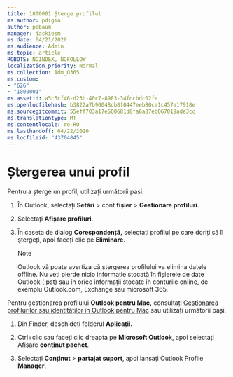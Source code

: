 ```yaml
---
title: 1800001 Șterge profilul
ms.author: pdigia
author: pebaum
manager: jackiesm
ms.date: 04/21/2020
ms.audience: Admin
ms.topic: article
ROBOTS: NOINDEX, NOFOLLOW
localization_priority: Normal
ms.collection: Adm_O365
ms.custom:
- "626"
- "1800001"
ms.assetid: a5c5cf46-d23b-40c7-8983-34fdcbdc02fe
ms.openlocfilehash: b3822a7b90048cb8f0447eeb80ca1c457a17918e
ms.sourcegitcommit: 55eff703a17e500681d8fa6a87eb067019ade3cc
ms.translationtype: MT
ms.contentlocale: ro-RO
ms.lasthandoff: 04/22/2020
ms.locfileid: "43704845"
---
```

# <a name="delete-a-profile"></a>Ștergerea unui profil

Pentru a șterge un profil, utilizați următorii pași.
  
1. În Outlook, selectați **Setări** \> cont **fișier** \> **Gestionare profiluri**.

2. Selectați **Afișare profiluri**.

3. În caseta de dialog **Corespondență,** selectați profilul pe care doriți să îl ștergeți, apoi faceți clic pe **Eliminare**.

    > [!NOTE]
    > Outlook vă poate avertiza că ștergerea profilului va elimina datele offline. Nu veți pierde nicio informație stocată în fișierele de date Outlook (.pst) sau în orice informații stocate în conturile online, de exemplu Outlook.com, Exchange sau microsoft 365.
  
Pentru gestionarea profilului **Outlook pentru Mac,** consultați [Gestionarea profilurilor sau identităților în Outlook pentru Mac](https://support.office.com/article/fed2a955-74df-4a24-bef6-78a426958c4c.aspx) sau utilizați următorii pași.
  
1. Din Finder, deschideți folderul **Aplicații.**

2. Ctrl+clic sau faceți clic dreapta pe **Microsoft Outlook**, apoi selectați Afișare **conținut pachet**.

3. Selectați **Conținut** \> **partajat suport**, apoi lansați Outlook Profile **Manager**.
